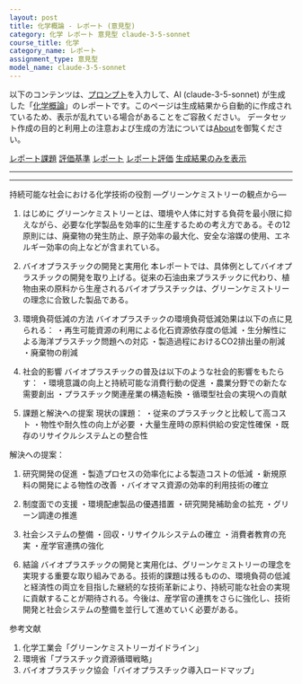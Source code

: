 ```yaml
---
layout: post
title: 化学概論 - レポート (意見型)
category: 化学 レポート 意見型 claude-3-5-sonnet
course_title: 化学
category_name: レポート
assignment_type: 意見型
model_name: claude-3-5-sonnet
---
```


以下のコンテンツは、[プロンプト](http://127.0.0.1:8000/generated/化学/claude-3-5-sonnet/prompt_レポート-意見型.md)を入力して、AI (claude-3-5-sonnet) が生成した「[化学概論](/contents/化学/)」のレポートです。このページは生成結果から自動的に作成されているため、表示が乱れている場合があることをご容赦ください。
データセット作成の目的と利用上の注意および生成の方法については[About](/About)を御覧ください。

[レポート課題](../レポート課題-意見型)
[評価基準](../評価基準-意見型)
[レポート](../レポート-意見型)
[レポート評価](../レポート評価-意見型)
[生成結果のみを表示](http://127.0.0.1:8000/generated/化学/claude-3-5-sonnet/レポート-意見型.md)
  

***
***
  
持続可能な社会における化学技術の役割
―グリーンケミストリーの観点から―

1. はじめに
グリーンケミストリーとは、環境や人体に対する負荷を最小限に抑えながら、必要な化学製品を効率的に生産するための考え方である。その12原則には、廃棄物の発生防止、原子効率の最大化、安全な溶媒の使用、エネルギー効率の向上などが含まれている。

2. バイオプラスチックの開発と実用化
本レポートでは、具体例としてバイオプラスチックの開発を取り上げる。従来の石油由来プラスチックに代わり、植物由来の原料から生産されるバイオプラスチックは、グリーンケミストリーの理念に合致した製品である。

3. 環境負荷低減の方法
バイオプラスチックの環境負荷低減効果は以下の点に見られる：
・再生可能資源の利用による化石資源依存度の低減
・生分解性による海洋プラスチック問題への対応
・製造過程におけるCO2排出量の削減
・廃棄物の削減

4. 社会的影響
バイオプラスチックの普及は以下のような社会的影響をもたらす：
・環境意識の向上と持続可能な消費行動の促進
・農業分野での新たな需要創出
・プラスチック関連産業の構造転換
・循環型社会の実現への貢献

5. 課題と解決への提案
現状の課題：
・従来のプラスチックと比較して高コスト
・物性や耐久性の向上が必要
・大量生産時の原料供給の安定性確保
・既存のリサイクルシステムとの整合性

解決への提案：
1) 研究開発の促進
・製造プロセスの効率化による製造コストの低減
・新規原料の開発による物性の改善
・バイオマス資源の効率的利用技術の確立

2) 制度面での支援
・環境配慮製品の優遇措置
・研究開発補助金の拡充
・グリーン調達の推進

3) 社会システムの整備
・回収・リサイクルシステムの確立
・消費者教育の充実
・産学官連携の強化

6. 結論
バイオプラスチックの開発と実用化は、グリーンケミストリーの理念を実現する重要な取り組みである。技術的課題は残るものの、環境負荷の低減と経済性の両立を目指した継続的な技術革新により、持続可能な社会の実現に貢献することが期待される。今後は、産学官の連携をさらに強化し、技術開発と社会システムの整備を並行して進めていく必要がある。

参考文献
1. 化学工業会「グリーンケミストリーガイドライン」
2. 環境省「プラスチック資源循環戦略」
3. バイオプラスチック協会「バイオプラスチック導入ロードマップ」
